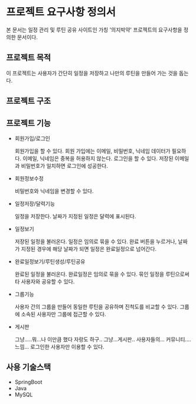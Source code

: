 프로젝트 요구사항 정의서
=======================
본 문서는 일정 관리 및 루틴 공유 사이트인 가칭 '의지박약' 프로젝트의 요구사항을 정의한 문서이다.

프로젝트 목적
------------
이 프로젝트는 사용자가 간단히 일정을 저장하고 나만의 루틴을 만들어 가는 것을 돕는다.


프로젝트 구조
------------

프로젝트 기능
------------
- 회원가입/로그인

  회원가입을 할 수 있다.
  회원 가입에는 이메일, 비밀번호, 닉네임 데이터가 필요하다.
  이메일, 닉네임은 중복을 허용하지 않는다.
  로그인을 할 수 있다.
  저장된 이메일과 비밀번호가 일치하면 로그인에 성공한다.

- 회원정보수정

  비밀번호와 닉네임을 변경할 수 있다.

- 일정저장/달력기능

  일정을 저장한다.
  날짜가 지정된 일정은 달력에 표시된다.

- 일정보기

  저장된 일정을 불러온다.
  일정은 임의로 묶을 수 있다.
  완료 버튼을 누르거나, 날짜가 지정된 경우에 해당 날짜가 되면 일정은 완료일정으로 넘어간다.

- 완료일정보기/루틴생성/루틴공유

  완료된 일정을 불러온다.
  완료일정은 임의로 묶을 수 있다.
  묶인 일정을 루틴으로써 타 사용자와 공유할 수 있다.

- 그룹기능

  사용자 간의 그룹을 만들어 동일한 루틴을 공유하며 진척도를 비교할 수 있다.
  그룹에 소속된 사용자만 그룹에 접근할 수 있다.

- 게시판

  그냥.....뭐...나 이만큼 했다 자랑도 하구..
  그냥...게시판..
  사용자들의... 커뮤니티....느낌...
  로그인한 사용자만 이용할 수 있다.

사용 기술스택
------------
- SpringBoot
- Java
- MySQL
